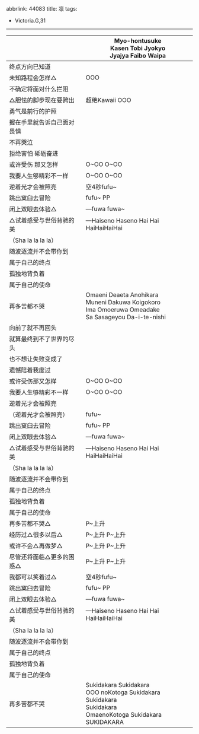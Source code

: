 abbrlink: 44083
title: 凛
tags:
  - Victoria.G,31
---
|      |Myo-hontusuke<br>Kasen Tobi Jyokyo<br>Jyajya Faibo Waipa|
|--|--|
|终点方向已知道|      |
|未知路程会怎样△|OOO|
|不确定将面对什么拦阻|      |
|△胆怯的脚步现在要跨出|超绝Kawaii OOO|
|勇气是前行的护照|      |
|握在手里就告诉自己面对畏惧|      |
|不再哭泣|      |
|拒绝害怕 砥砺奋进|      |
|或许受伤 那又怎样|O~OO O~OO|
|我要人生够精彩不一样|O~OO O~OO|
|逆着光才会被照亮|空4秒fufu~|
|跳出窠臼去冒险|fufu~ PP |
|闭上双眼去体验△|—fuwa fuwa~|
|△试着感受与世俗背驰的美|—Haiseno Haseno Hai Hai HaiHaiHaiHai|
|（Sha la la la la）|      |
|随波逐流并不会带你到|      |
|属于自己的终点|      |
|孤独地背负着|      |
|属于自己的使命|      |
|再多苦都不哭|Omaeni Deaeta Anohikara<br>Muneni Dakuwa Koigokoro<br>Ima Omoeruwa Omeadake<br>Sa Sasageyou Da-i-te-nishi|
|向前了就不再回头|      |
|就算最终到不了世界的尽头|      |
|也不想让失败变成了|      |
|遗憾陪着我度过|      |
|或许受伤那又怎样|O~OO O~OO|
|我要人生够精彩不一样|O~OO O~OO|
|逆着光才会被照亮|      |
|（逆着光才会被照亮）|fufu~|
|跳出窠臼去冒险|fufu~ PP |
|闭上双眼去体验△|—fuwa fuwa~|
|△试着感受与世俗背驰的美|—Haiseno Haseno Hai Hai HaiHaiHaiHai|
|（Sha la la la la）|      |
|随波逐流并不会带你到|      |
|属于自己的终点|      |
|孤独地背负着|      |
|属于自己的使命|      |
|再多苦都不哭△|P~上升|
|经历过△很多以后△|P~上升 P~上升|
|或许不会△再做梦△|P~上升 P~上升|
|尽管还将面临△更多的困惑△|P~上升 P~上升|
|我都可以笑着过△|空4秒fufu~|
|跳出窠臼去冒险|fufu~ PP |
|闭上双眼去体验△|—fuwa fuwa~|
|△试着感受与世俗背驰的美|—Haiseno Haseno Hai Hai HaiHaiHaiHai|
|（Sha la la la la）|      |
|随波逐流并不会带你到|      |
|属于自己的终点|      |
|孤独地背负着|      |
|属于自己的使命|      |
|再多苦都不哭|Sukidakara Sukidakara<br>OOO noKotoga Sukidakara<br>Sukidakara<br>Sukidakara<br>OmaenoKotoga Sukidakara <br>SUKIDAKARA|